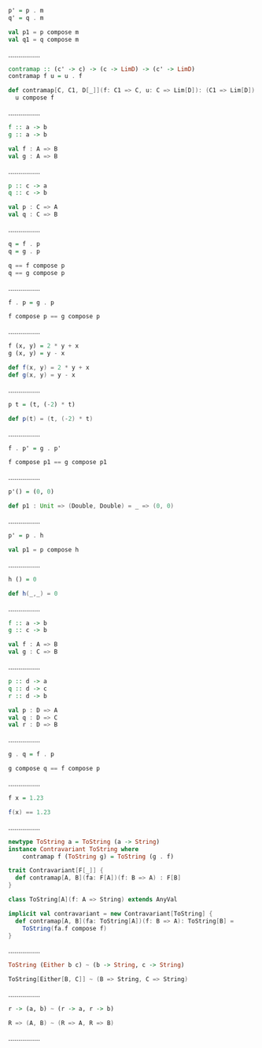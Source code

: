 ```Haskell
p' = p . m
q' = q . m
```
```scala
val p1 = p compose m
val q1 = q compose m
```
................
```Haskell
contramap :: (c' -> c) -> (c -> LimD) -> (c' -> LimD) 
contramap f u = u . f
```
```scala
def contramap[C, C1, D[_]](f: C1 => C, u: C => Lim[D]): (C1 => Lim[D]) =
  u compose f
```
................
```Haskell
f :: a -> b 
g :: a -> b
```
```scala
val f : A => B
val g : A => B
```
................
```Haskell
p :: c -> a 
q :: c -> b
```
```scala
val p : C => A
val q : C => B
```
................
```Haskell
q = f . p 
q = g . p
```
```scala
q == f compose p
q == g compose p
```
................
```Haskell
f . p = g . p
```
```scala
f compose p == g compose p
```
................
```Haskell
f (x, y) = 2 * y + x
g (x, y) = y - x
```
```scala
def f(x, y) = 2 * y + x
def g(x, y) = y - x
```
................
```Haskell
p t = (t, (-2) * t)
```
```scala
def p(t) = (t, (-2) * t)
```
................
```Haskell
f . p' = g . p'
```
```scala
f compose p1 == g compose p1
```
................
```Haskell
p'() = (0, 0)
```
```scala
def p1 : Unit => (Double, Double) = _ => (0, 0)
```
................
```Haskell
p' = p . h
```
```scala
val p1 = p compose h
```
................
```Haskell
h () = 0
```
```scala
def h(_,_) = 0
```
................
```Haskell
f :: a -> b
g :: c -> b
```
```scala
val f : A => B
val g : C => B
```
................
```Haskell
p :: d -> a
q :: d -> c
r :: d -> b
```
```scala
val p : D => A
val q : D => C
val r : D => B
```
................
```Haskell
g . q = f . p
```
```scala
g compose q == f compose p
```
................
```Haskell
f x = 1.23
```
```scala
f(x) == 1.23
```
................
```Haskell
newtype ToString a = ToString (a -> String) 
instance Contravariant ToString where 
    contramap f (ToString g) = ToString (g . f)
```
```scala
trait Contravariant[F[_]] {
  def contramap[A, B](fa: F[A])(f: B => A) : F[B]
}

class ToString[A](f: A => String) extends AnyVal 

implicit val contravariant = new Contravariant[ToString] {
  def contramap[A, B](fa: ToString[A])(f: B => A): ToString[B] =
    ToString(fa.f compose f)
}
```
................
```Haskell
ToString (Either b c) ~ (b -> String, c -> String)
```
```scala
ToString[Either[B, C]] ~ (B => String, C => String)
```
................
```Haskell
r -> (a, b) ~ (r -> a, r -> b)
```
```scala
R => (A, B) ~ (R => A, R => B)
```
................
